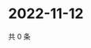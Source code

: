 # 2022-11-12

共 0 条

<!-- BEGIN WEIBO -->
<!-- 最后更新时间 Sat Nov 12 2022 21:27:47 GMT+0800 (China Standard Time) -->

<!-- END WEIBO -->
